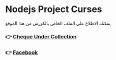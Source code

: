 # Nodejs Project Curses 
يمكنك الاطلاع علي الملف الخاص بالكورس من هذا الموقع 
 ### 👉 [Cheque Under Collection](https://cheque-under-collection.onrender.com/)
### 👉 [Facebook](https://www.facebook.com/Eldomiat?mibextid=ZbWKwL)